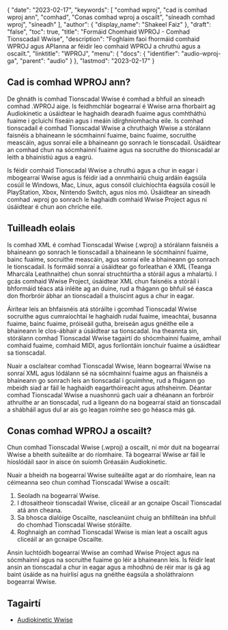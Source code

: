 {
  "date": "2023-02-17",
  "keywords": [
"comhad wproj",
"cad is comhad wproj ann",
"comhad",
"Conas comhad wproj a oscailt",
"síneadh comhad wproj",
"síneadh"
],
  "author": {
    "display_name": "Shakeel Faiz"
},
  "draft": "false",
  "toc": true,
  "title": "Formáid Chomhaid WPROJ - Comhad Tionscadail Wwise",
  "description": "Foghlaim faoi fhormáid comhaid WPROJ agus APIanna ar féidir leo comhaid WPROJ a chruthú agus a oscailt.",
  "linktitle": "WPROJ",
  "menu": {
    "docs": {
      "identifier": "audio-wproj-ga",
      "parent": "audio"
}
},
  "lastmod": "2023-02-17"
}

## Cad is comhad WPROJ ann?

De ghnáth is comhad Tionscadal Wwise é comhad a bhfuil an síneadh comhad .WPROJ aige. Is feidhmchlár bogearraí é Wwise arna fhorbairt ag Audiokinetic a úsáidtear le haghaidh dearadh fuaime agus comhtháthú fuaime i gcluichí físeáin agus i meáin idirghníomhacha eile. Is comhad tionscadail é comhad Tionscadal Wwise a chruthaigh Wwise a stórálann faisnéis a bhaineann le sócmhainní fuaime, bainc fuaime, socruithe meascáin, agus sonraí eile a bhaineann go sonrach le tionscadail. Úsáidtear an comhad chun na sócmhainní fuaime agus na socruithe do thionscadal ar leith a bhainistiú agus a eagrú.

Is féidir comhaid Tionscadal Wwise a chruthú agus a chur in eagar i mbogearraí Wwise agus is féidir iad a onnmhairiú chuig ardáin éagsúla cosúil le Windows, Mac, Linux, agus consóil cluichíochta éagsúla cosúil le PlayStation, Xbox, Nintendo Switch, agus níos mó. Úsáidtear an síneadh comhad .wproj go sonrach le haghaidh comhaid Wwise Project agus ní úsáidtear é chun aon chríche eile.

## Tuilleadh eolais

Is comhad XML é comhad Tionscadal Wwise (.wproj) a stórálann faisnéis a bhaineann go sonrach le tionscadail a bhaineann le sócmhainní fuaime, bainc fuaime, socruithe meascáin, agus sonraí eile a bhaineann go sonrach le tionscadail. Is formáid sonraí a úsáidtear go forleathan é XML (Teanga Mharcála Leathnaithe) chun sonraí struchtúrtha a stóráil agus a mhalartú. I gcás comhaid Wwise Project, úsáidtear XML chun faisnéis a stóráil i bhformáid téacs atá inléite ag an duine, rud a fhágann go bhfuil sé éasca don fhorbróir ábhar an tionscadail a thuiscint agus a chur in eagar.

Áirítear leis an bhfaisnéis atá stóráilte i gcomhad Tionscadal Wwise socruithe agus cumraíochtaí le haghaidh rudaí fuaime, imeachtaí, busanna fuaime, bainc fuaime, próiseáil gutha, breiseán agus gnéithe eile a bhaineann le clos-ábhair a úsáidtear sa tionscadal. Ina theannta sin, stórálann comhad Tionscadal Wwise tagairtí do shócmhainní fuaime, amhail comhaid fuaime, comhaid MIDI, agus forlíontáin ionchuir fuaime a úsáidtear sa tionscadal.

Nuair a osclaítear comhad Tionscadal Wwise, léann bogearraí Wwise na sonraí XML agus lódálann sé na sócmhainní fuaime agus an fhaisnéis a bhaineann go sonrach leis an tionscadal i gcuimhne, rud a fhágann go mbeidh siad ar fáil le haghaidh eagarthóireacht agus athsheinm. Déantar comhad Tionscadal Wwise a nuashonrú gach uair a dhéanann an forbróir athruithe ar an tionscadal, rud a ligeann do na bogearraí staid an tionscadail a shábháil agus dul ar ais go leagan roimhe seo go héasca más gá.

## Conas comhad WPROJ a oscailt?

Chun comhad Tionscadal Wwise (.wproj) a oscailt, ní mór duit na bogearraí Wwise a bheith suiteáilte ar do ríomhaire. Tá bogearraí Wwise ar fáil le híoslódáil saor in aisce ón suíomh Gréasáin Audiokinetic.

Nuair a bheidh na bogearraí Wwise suiteáilte agat ar do ríomhaire, lean na céimeanna seo chun comhad Tionscadal Wwise a oscailt:

1. Seoladh na bogearraí Wwise.
2. I dtosaitheoir tionscadail Wwise, cliceáil ar an gcnaipe Oscail Tionscadal atá ann cheana.
3. Sa bhosca dialóige Oscailte, nascleanúint chuig an bhfillteán ina bhfuil do chomhad Tionscadal Wwise stóráilte.
4. Roghnaigh an comhad Tionscadal Wwise is mian leat a oscailt agus cliceáil ar an gcnaipe Oscailte.

Ansin luchtóidh bogearraí Wwise an comhad Wwise Project agus na sócmhainní agus na socruithe fuaime go léir a bhaineann leis. Is féidir leat ansin an tionscadal a chur in eagar agus a mhodhnú de réir mar is gá ag baint úsáide as na huirlisí agus na gnéithe éagsúla a sholáthraíonn bogearraí Wwise.

## Tagairtí
* [Audiokinetic Wwise](https://en.wikipedia.org/wiki/Audiokinetic_Wwise)


